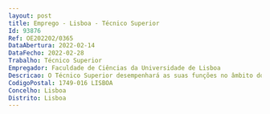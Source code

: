```yaml
--- 
layout: post
title: Emprego - Lisboa - Técnico Superior
Id: 93876
Ref: OE202202/0365
DataAbertura: 2022-02-14
DataFecho: 2022-02-28
Trabalho: Técnico Superior
Empregador: Faculdade de Ciências da Universidade de Lisboa
Descricao: O Técnico Superior desempenhará as suas funções no âmbito do Projeto Coastal biodiversity and food security in peri urban sub  saharan Africa  assessment, capacity building and regional networking in contrasting Indian and Atlantic Oceans (COBIO  NET), financiado pela Fundação para a Ciência e a Tecnologia (Programa FCT AKDN), competindo  lhe a execução de tarefas de carácter genérico e específico do projeto de investigação supracitado, incluindo  (i) realização de tarefas relacionadas com a avaliação de biodiversidade em áreas costeiras de meios tropicais (Moçambique e S. Tomé & Príncipe), (ii) participação na realização de percursos expositivos de disseminação dos valores da biodiversidade marinha, (iii) promoção de colaborações interinstitucionais e gestão de publicação conjunta de resultados do projeto em artigos científicos.
CodigoPostal: 1749-016 LISBOA
Concelho: Lisboa
Distrito: Lisboa
--- 
```


